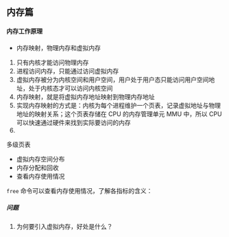 
## 内存篇

#### 内存工作原理

- 内存映射，物理内存和虚拟内存

1. 只有内核才能访问物理内存
2. 进程访问内存，只能通过访问虚拟内存
3. 虚拟内存被分为内核空间和用户空间，用户处于用户态只能访问用户空间地址，处于内核态才可以访问内核空间
4. 内存映射，就是将虚拟内存地址映射到物理内存地址
5. 实现内存映射的方式是：内核为每个进程维护一个页表，记录虚拟地址与物理地址的映射关系；这个页表存储在 CPU 的内存管理单元 MMU 中，所以 CPU 可以快速通过硬件来找到实际要访问的内存
6. 
多级页表

- 虚拟内存空间分布
- 内存分配和回收
- 查看内存使用情况

`free` 命令可以查看内存使用情况，了解各指标的含义：


##### 问题
1. 为何要引入虚拟内存，好处是什么？


